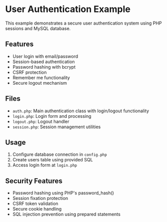# User Authentication Example

This example demonstrates a secure user authentication system using PHP sessions and MySQL database.

## Features

- User login with email/password
- Session-based authentication
- Password hashing with bcrypt
- CSRF protection
- Remember me functionality
- Secure logout mechanism

## Files

- `auth.php`: Main authentication class with login/logout functionality
- `login.php`: Login form and processing
- `logout.php`: Logout handler
- `session.php`: Session management utilities

## Usage

1. Configure database connection in `config.php`
2. Create users table using provided SQL
3. Access login form at `login.php`

## Security Features

- Password hashing using PHP's password_hash()
- Session fixation protection
- CSRF token validation
- Secure cookie handling
- SQL injection prevention using prepared statements